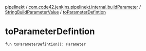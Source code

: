 [pipelinekt](../../index.md) / [com.code42.jenkins.pipelinekt.internal.buildParameter](../index.md) / [StringBuildParameterValue](index.md) / [toParameterDefintion](./to-parameter-defintion.md)

# toParameterDefintion

`fun toParameterDefintion(): `[`Parameter`](../../com.code42.jenkins.pipelinekt.core/-parameter/index.md)
